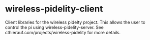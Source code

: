 # wireless-pidelity-client
Client libraries for the wireless pidelty project. This allows the user to control the pi using wireless-pidelity-server. See cthierauf.com/projects/wireless-pidelity for more details.

